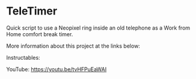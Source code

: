 # TeleTimer
Quick script to use a Neopixel ring inside an old telephone as a Work from Home comfort break timer.

More information about this project at the links below: 

Instructables: 

YouTube: https://youtu.be/tvHFPuEaWAI
